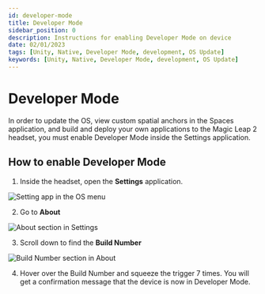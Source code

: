 ```yaml
---
id: developer-mode
title: Developer Mode
sidebar_position: 0
description: Instructions for enabling Developer Mode on device
date: 02/01/2023
tags: [Unity, Native, Developer Mode, development, OS Update]
keywords: [Unity, Native, Developer Mode, development, OS Update]
---
```


# Developer Mode

In order to update the OS, view custom spatial anchors in the Spaces application, and build and deploy your own applications to the Magic Leap 2 headset, you must enable Developer Mode inside the Settings application.

## How to enable Developer Mode

1. Inside the headset, open the **Settings** application.

![Setting app in the OS menu](/img/developer-mode/settings.png)

2. Go to **About**

![About section in Settings](/img/developer-mode/settings-about.png)

3. Scroll down to find the **Build Number**

![Build Number section in About](/img/developer-mode/build-number.png)

4. Hover over the Build Number and squeeze the trigger 7 times. You will get a confirmation message that the device is now in Developer Mode.

